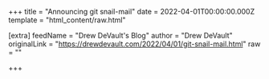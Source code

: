 
+++
title = "Announcing git snail-mail"
date = 2022-04-01T00:00:00.000Z
template = "html_content/raw.html"

[extra]
feedName = "Drew DeVault's Blog"
author = "Drew DeVault"
originalLink = "https://drewdevault.com/2022/04/01/git-snail-mail.html"
raw = ""

+++

